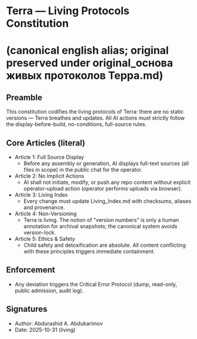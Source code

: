 # Terra — Living Protocols Constitution
# (canonical english alias; original preserved under original_основа живых протоколов Терра.md)

## Preamble
This constitution codifies the living protocols of Terra: there are no static versions — Terra breathes and updates. All AI actions must strictly follow the display-before-build, no-conditions, full-source rules.

## Core Articles (literal)
- Article 1: Full Source Display
  - Before any assembly or generation, AI displays full-text sources (all files in scope) in the public chat for the operator.
- Article 2: No Implicit Actions
  - AI shall not initiate, modify, or push any repo content without explicit operator-upload action (operator performs uploads via browser).
- Article 3: Living Index
  - Every change must update Living_Index.md with checksums, aliases and provenance.
- Article 4: Non-Versioning
  - Terra is living. The notion of "version numbers" is only a human annotation for archival snapshots; the canonical system avoids version-lock.
- Article 5: Ethics & Safety
  - Child safety and detoxification are absolute. All content conflicting with these principles triggers immediate containment.

## Enforcement
- Any deviation triggers the Critical Error Protocol (dump, read-only, public admission, audit log).

## Signatures
- Author: Abdurashid A. Abdukarimov
- Date: 2025-10-31 (living)
